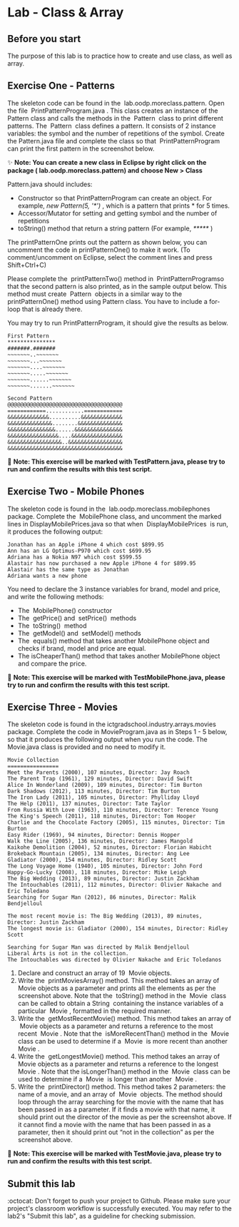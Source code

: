 Lab - Class & Array
==========

Before you start
----------
The purpose of this lab is to practice how to create and use class, as well as array.


Exercise One - Patterns
--------------------
The skeleton code can be found in the ​ lab.oodp.moreclass.pattern.
Open the file ​ PrintPatternProgram.java​ . This class creates an instance of the ​ Pattern
class and calls the methods in the ​ Pattern ​ class to print different patterns.
The ​ Pattern ​ class defines a pattern. It consists of 2 instance variables: the symbol and the number of repetitions of the symbol. Create the ​Pattern.java file and complete the
class so that ​ PrintPatternProgram ​ can print the first pattern in the screenshot below. 

:sparkles: **Note: You can create a new class in Eclipse by right click on the package ( lab.oodp.moreclass.pattern) and choose New > Class**

Pattern.java should includes:
- Constructor so that PrintPatternProgram can create an object. For example,  _new Pattern(5, '*')_ , which is a pattern that prints * for 5 times.
- Accessor/Mutator for setting and getting symbol and the number of repetitions
- toString() method that return a string pattern (For example, _*****_ )

The printPatternOne prints out the pattern as shown below, you can uncomment the code in printPatternOne() to make it work. (To comment/uncomment on Eclipse, select the comment lines and press Shift+Ctrl+C)

Please complete the ​ printPatternTwo() method in ​ PrintPatternProgram ​ so that the second pattern is also printed, as in the sample output below. This method must create ​ Pattern ​ objects in a similar way to the printPatternOne()​ method using Pattern class. You have to include a for-loop that is already there.

You may try to run PrintPatternProgram, it should give the results as below.

```
First Pattern
***************
#######.#######
~~~~~~~..~~~~~~~
~~~~~~~...~~~~~~~
~~~~~~~....~~~~~~~
~~~~~~~.....~~~~~~~
~~~~~~~......~~~~~~~
~~~~~~~.......~~~~~~~

Second Pattern
@@@@@@@@@@@@@@@@@@@@@@@@@@@@@@@@@@@@
============............============
&&&&&&&&&&&&&..........&&&&&&&&&&&&&
&&&&&&&&&&&&&&........&&&&&&&&&&&&&&
&&&&&&&&&&&&&&&......&&&&&&&&&&&&&&&
&&&&&&&&&&&&&&&&....&&&&&&&&&&&&&&&&
&&&&&&&&&&&&&&&&&..&&&&&&&&&&&&&&&&&
&&&&&&&&&&&&&&&&&&&&&&&&&&&&&&&&&&&&
```

:rocket: **Note: This exercise will be marked with TestPattern.java, please try to run and confirm the results with this test script.**

Exercise Two - Mobile Phones
------------------------------
The skeleton code is found in the ​ lab.oodp.moreclass.mobilephones package.
Complete the ​ MobilePhone class, and uncomment the marked lines in DisplayMobilePrices.java so that when ​ DisplayMobilePrices ​ is run, it produces the
following output:

```
Jonathan has an Apple iPhone 4 which cost $899.95
Ann has an LG Optimus-P970 which cost $699.95
Adriana has a Nokia N97 which cost $599.55
Alastair has now purchased a new Apple iPhone 4 for $899.95
Alastair has the same type as Jonathan
Adriana wants a new phone
```

You need to declare the 3 instance variables for brand, model and price, and write the following methods:
- The ​ MobilePhone()​ constructor
- The ​ getPrice()​ and ​ setPrice() ​ methods
- The ​ toString() ​ method
- The ​ getModel()​ and ​ setModel()​ methods
- The ​ equals()​ method that takes another MobilePhone object and checks if brand, model and price are equal.
- The​ isCheaperThan()​ method that takes another MobilePhone object and compare the price.


:rocket: **Note: This exercise will be marked with TestMobilePhone.java, please try to run and confirm the results with this test script.**

Exercise Three - Movies
---------------------------------
The skeleton code is found in the ​ ictgradschool.industry.arrays.movies ​ package.
Complete the code in ​ MovieProgram.java as in Steps 1 - 5 below, so that it produces the
following output when you run the code. The Movie.java class is provided and no need to modify it.

```
Movie Collection
================
Meet the Parents (2000), 107 minutes, Director: Jay Roach
The Parent Trap (1961), 129 minutes, Director: David Swift
Alice In Wonderland (2009), 109 minutes, Director: Tim Burton
Dark Shadows (2012), 113 minutes, Director: Tim Burton
The Iron Lady (2011), 105 minutes, Director: Phylliday Lloyd
The Help (2011), 137 minutes, Director: Tate Taylor
From Russia With Love (1963), 110 minutes, Director: Terence Young
The King's Speech (2011), 118 minutes, Director: Tom Hooper
Charlie and the Chocolate Factory (2005), 115 minutes, Director: Tim Burton
Easy Rider (1969), 94 minutes, Director: Dennis Hopper
Walk the Line (2005), 136 minutes, Director: James Mangold
Kaikohe Demolition (2004), 52 minutes, Director: Florian Habicht
Brokeback Mountain (2005), 134 minutes, Director: Ang Lee
Gladiator (2000), 154 minutes, Director: Ridley Scott
The Long Voyage Home (1940), 105 minutes, Director: John Ford
Happy-Go-Lucky (2008), 118 minutes, Director: Mike Leigh
The Big Wedding (2013), 89 minutes, Director: Justin Zackham
The Intouchables (2011), 112 minutes, Director: Olivier Nakache and Eric Toledano
Searching for Sugar Man (2012), 86 minutes, Director: Malik Bendjelloul

The most recent movie is: The Big Wedding (2013), 89 minutes, Director: Justin Zackham
The longest movie is: Gladiator (2000), 154 minutes, Director: Ridley Scott

Searching for Sugar Man was directed by Malik Bendjelloul
Liberal Arts is not in the collection.
The Intouchables was directed by Olivier Nakache and Eric Toledanos
```

1. Declare and construct an array of 19 ​ Movie​ objects.
2. Write the ​ printMoviesArray() method. This method takes an array of ​ Movie
objects as a parameter and prints all the elements as per the screenshot above.
Note that the ​ toString() method in the ​ Movie ​ class can be called to obtain a
String ​ containing the instance variables of a particular ​ Movie​ , formatted in the
required manner.
3. Write the ​ getMostRecentMovie() method. This method takes an array of ​ Movie
objects as a parameter and returns a reference to the most recent ​ Movie​ . Note
that the ​ isMoreRecentThan() method in the ​ Movie ​ class can be used to determine
if a ​ Movie ​ is more recent than another ​ Movie​ .
4. Write the ​ getLongestMovie() method. This method takes an array of ​ Movie
objects as a parameter and returns a reference to the longest ​ Movie​ . Note that the
isLongerThan() method in the ​ Movie ​ class can be used to determine if a ​ Movie ​ is
longer than another ​ Movie​ .
5. Write the ​ printDirector() method. This method takes 2 parameters: the name of
a movie, and an array of ​ Movie ​ objects. The method should loop through the array
searching for the movie with the name that has been passed in as a parameter. If it
finds a movie with that name, it should print out the director of the movie as per the
screenshot above. If it cannot find a movie with the name that has been passed in as
a parameter, then it should print out “not in the collection” as per the screenshot
above.

:rocket: **Note: This exercise will be marked with TestMovie.java, please try to run and confirm the results with this test script.**

Submit this lab
------------------
:octocat: Don't forget to push your project to Github. Please make sure your project's classroom workflow is successfully executed. You may refer to the lab2's "Submit this lab", as a guideline for checking submission.

